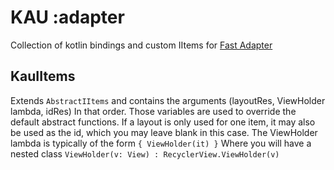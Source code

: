 # KAU :adapter

Collection of kotlin bindings and custom IItems for [Fast Adapter](https://github.com/mikepenz/FastAdapter)

## KauIItems

Extends `AbstractIItems` and contains the arguments (layoutRes, ViewHolder lambda, idRes)
In that order. Those variables are used to override the default abstract functions.
If a layout is only used for one item, it may also be used as the id, which you may leave blank in this case.
The ViewHolder lambda is typically of the form `{ ViewHolder(it) }`
Where you will have a nested class `ViewHolder(v: View) : RecyclerView.ViewHolder(v)`